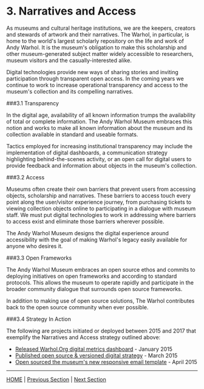 # 3. Narratives and Access

As museums and cultural heritage institutions, we are the keepers, creators and stewards of artwork and their narratives. The Warhol, in particular, is home to the world's largest scholarly repository on the life and work of Andy Warhol. It is the museum's obligation to make this scholarship and other museum-generated subject matter widely accessible to researchers, museum visitors and the casually-interested alike.

Digital technologies provide new ways of sharing stories and inviting participation through transparent open access. In the coming years we continue to work to increase operational transparency and access to the museum's collection and its compelling narratives.

###3.1 Transparency

In the digital age, availability of all known information trumps the availability of total or complete information. The Andy Warhol Museum embraces this notion and works to make all known information about the museum and its collection available in standard and useable formats.

Tactics employed for increasing institutional transparency may include the implementation of digital dashboards, a communication strategy highlighting behind-the-scenes activity, or an open call for digital users to provide feedback and information about objects in the museum's collection.

###3.2 Access

Museums often create their own barriers that prevent users from accessing objects, scholarship and narratives. These barriers to access touch every point along the user/visitor experience journey, from purchasing tickets to viewing collection objects online to participating in a dialogue with museum staff. We must put digital technologies to work in addressing where barriers to access exist and eliminate those barriers wherever possible.

The Andy Warhol Museum designs the digital experience around accessibility with the goal of making Warhol's legacy easily available for anyone who desires it.

###3.3 Open Frameworks

The Andy Warhol Museum embraces an open source ethos and commits to deploying initiatives on open frameworks and according to standard protocols. This allows the museum to operate rapidly and participate in the broader community dialogue that surrounds open source frameworks.

In addition to making use of open source solutions, The Warhol contributes back to the open source community when ever possible.

###3.4 Strategy In Action

The following are projects initiated or deployed between 2015 and 2017 that exemplify the Narratives and Access strategy outlined above:

* [Released Warhol.Org digital metrics dashboard](http://www.warhol.org/digital/metrics) - January 2015
* [Published open source & versioned digital strategy](https://github.com/thewarholmuseum/digital-strategy) - March 2015
* [Open sourced the museum's new responsive email template](https://github.com/thewarholmuseum/responsive-email-template) - April 2015

-----

[HOME](index.md) | [Previous Section](02_Experiences_and_Engagement.md) | [Next Section](04_Organizational_Adaptation.md)
